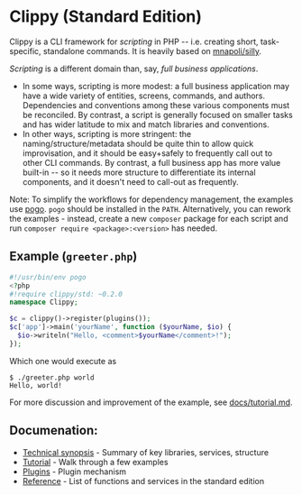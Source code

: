 # Clippy (Standard Edition)

Clippy is a CLI framework for *scripting*  in PHP -- i.e. creating short, task-specific, standalone commands. It is heavily based on [mnapoli/silly](https://github.com/mnapoli/silly/).

*Scripting* is a different domain than, say, *full business applications*.

* In some ways, scripting is more modest: a full business application may have a wide variety of entities, screens, commands, and authors.  Dependencies and conventions among these various components must be reconciled.  By contrast, a script is generally focused on smaller tasks and has wider latitude to mix and match libraries and conventions.
* In other ways, scripting is more stringent: the naming/structure/metadata should be quite thin to allow quick improvisation, and it should be easy+safely to frequently call out to other CLI commands.  By contrast, a full business app has more value built-in -- so it needs more structure to differentiate its internal components, and it doesn't need to call-out as frequently.

Note: To simplify the workflows for dependency management, the examples use [pogo](http://github.com/totten/pogo).  `pogo` should be installed in the `PATH`.
Alternatively, you can rework the examples - instead, create a new `composer` package for each script and run `composer require <package>:<version>` has needed.

## Example (`greeter.php`)

```php
#!/usr/bin/env pogo
<?php
#!require clippy/std: ~0.2.0
namespace Clippy;

$c = clippy()->register(plugins());
$c['app']->main('yourName', function ($yourName, $io) {
  $io->writeln("Hello, <comment>$yourName</comment>!");
});
```

Which one would execute as

```
$ ./greeter.php world
Hello, world!
```

For more discussion and improvement of the example, see [docs/tutorial.md](/docs/tutorial.md).

## Documenation:

* [Technical synopsis](/docs/synopsis.md) - Summary of key libraries, services, structure
* [Tutorial](/docs/tutorial.md) - Walk through a few examples
* [Plugins](/docs/plugins.md) - Plugin mechanism
* [Reference](/docs/reference.md) - List of functions and services in the standard edition
